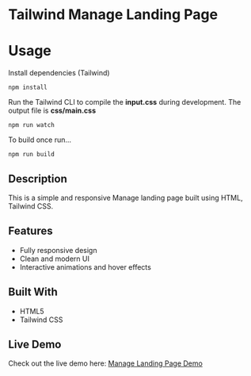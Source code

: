 # Tailwind Manage Landing Page

# Usage

Install dependencies (Tailwind)

```
npm install
```

Run the Tailwind CLI to compile the **input.css** during development. The output file is **css/main.css**

```
npm run watch
```

To build once run...

```
npm run build
```

## Description
This is a simple and responsive Manage landing page built using HTML, Tailwind CSS. 

## Features
- Fully responsive design
- Clean and modern UI
- Interactive animations and hover effects

## Built With
- HTML5
- Tailwind CSS
  
## Live Demo
Check out the live demo here: [Manage Landing Page Demo](https://manage-landing-page-six-psi.vercel.app/)
